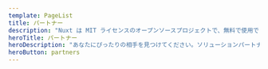 ```yaml
---
template: PageList
title: パートナー
description: "Nuxt は MIT ライセンスのオープンソースプロジェクトで、無料で使用できます。しかし、適切な資金的裏付けがなければ、メンテナンスの努力は持続しません。"
heroTitle: パートナー
heroDescription: "あなたにぴったりの相手を見つけてください。ソリューションパートナーやソリューションプロバイダーのサポートを受けることができます。"
heroButton: partners
---
```

